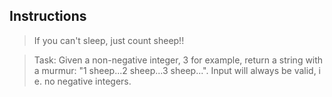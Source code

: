 ## Instructions

> If you can't sleep, just count sheep!!

> Task:
> Given a non-negative integer, 3 for example, return a string with a murmur: "1 sheep...2 sheep...3 sheep...". Input will always be valid, i
> e. no negative integers.